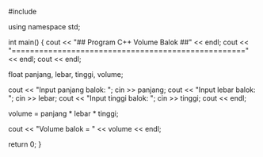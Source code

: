 #include <iostream>

using namespace std;

int main()
{
  cout << "##  Program C++  Volume Balok  ##" << endl;
  cout << "===================================================" << endl;
  cout << endl;

  float panjang, lebar, tinggi, volume;

  cout << "Input panjang balok: ";
  cin >> panjang;
  cout << "Input lebar balok: ";
  cin >> lebar;
  cout << "Input tinggi balok: ";
  cin >> tinggi;
  cout << endl;

  volume = panjang * lebar * tinggi;

  cout << "Volume balok = " << volume << endl;

  return 0;
}
